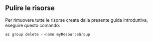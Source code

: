 ## <a name="clean-up-resources"></a>Pulire le risorse

Per rimuovere tutte le risorse create dalla presente guida introduttiva, eseguire questo comando:

```azurecli
az group delete --name myResourceGroup
```